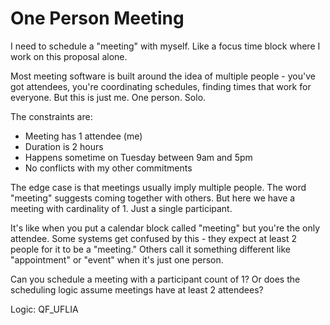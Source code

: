 # One Person Meeting

I need to schedule a "meeting" with myself. Like a focus time block where I work on this proposal alone.

Most meeting software is built around the idea of multiple people - you've got attendees, you're coordinating schedules, finding times that work for everyone. But this is just me. One person. Solo.

The constraints are:
- Meeting has 1 attendee (me)
- Duration is 2 hours
- Happens sometime on Tuesday between 9am and 5pm
- No conflicts with my other commitments

The edge case is that meetings usually imply multiple people. The word "meeting" suggests coming together with others. But here we have a meeting with cardinality of 1. Just a single participant.

It's like when you put a calendar block called "meeting" but you're the only attendee. Some systems get confused by this - they expect at least 2 people for it to be a "meeting." Others call it something different like "appointment" or "event" when it's just one person.

Can you schedule a meeting with a participant count of 1? Or does the scheduling logic assume meetings have at least 2 attendees?

Logic: QF_UFLIA
